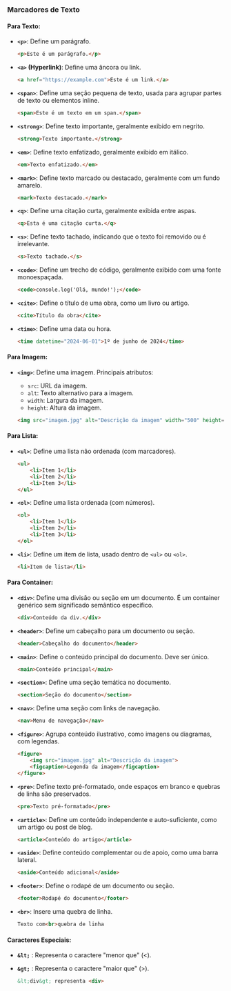### Marcadores de Texto

#### Para Texto:

- **`<p>`**: Define um parágrafo.
  ```html
  <p>Este é um parágrafo.</p>
  ```

- **`<a>` (Hyperlink)**: Define uma âncora ou link.
  ```html
  <a href="https://example.com">Este é um link.</a>
  ```

- **`<span>`**: Define uma seção pequena de texto, usada para agrupar partes de texto ou elementos inline.
  ```html
  <span>Este é um texto em um span.</span>
  ```

- **`<strong>`**: Define texto importante, geralmente exibido em negrito.
  ```html
  <strong>Texto importante.</strong>
  ```

- **`<em>`**: Define texto enfatizado, geralmente exibido em itálico.
  ```html
  <em>Texto enfatizado.</em>
  ```

- **`<mark>`**: Define texto marcado ou destacado, geralmente com um fundo amarelo.
  ```html
  <mark>Texto destacado.</mark>
  ```

- **`<q>`**: Define uma citação curta, geralmente exibida entre aspas.
  ```html
  <q>Esta é uma citação curta.</q>
  ```

- **`<s>`**: Define texto tachado, indicando que o texto foi removido ou é irrelevante.
  ```html
  <s>Texto tachado.</s>
  ```

- **`<code>`**: Define um trecho de código, geralmente exibido com uma fonte monoespaçada.
  ```html
  <code>console.log('Olá, mundo!');</code>
  ```

- **`<cite>`**: Define o título de uma obra, como um livro ou artigo.
  ```html
  <cite>Título da obra</cite>
  ```

- **`<time>`**: Define uma data ou hora.
  ```html
  <time datetime="2024-06-01">1º de junho de 2024</time>
  ```

#### Para Imagem:

- **`<img>`**: Define uma imagem. Principais atributos:
  - `src`: URL da imagem.
  - `alt`: Texto alternativo para a imagem.
  - `width`: Largura da imagem.
  - `height`: Altura da imagem.

  ```html
  <img src="imagem.jpg" alt="Descrição da imagem" width="500" height="600">
  ```

#### Para Lista:

- **`<ul>`**: Define uma lista não ordenada (com marcadores).
  ```html
  <ul>
      <li>Item 1</li>
      <li>Item 2</li>
      <li>Item 3</li>
  </ul>
  ```

- **`<ol>`**: Define uma lista ordenada (com números).
  ```html
  <ol>
      <li>Item 1</li>
      <li>Item 2</li>
      <li>Item 3</li>
  </ol>
  ```

- **`<li>`**: Define um item de lista, usado dentro de `<ul>` ou `<ol>`.
  ```html
  <li>Item de lista</li>
  ```

#### Para Container:

- **`<div>`**: Define uma divisão ou seção em um documento. É um container genérico sem significado semântico específico.
  ```html
  <div>Conteúdo da div.</div>
  ```

- **`<header>`**: Define um cabeçalho para um documento ou seção.
  ```html
  <header>Cabeçalho do documento</header>
  ```

- **`<main>`**: Define o conteúdo principal do documento. Deve ser único.
  ```html
  <main>Conteúdo principal</main>
  ```

- **`<section>`**: Define uma seção temática no documento.
  ```html
  <section>Seção do documento</section>
  ```

- **`<nav>`**: Define uma seção com links de navegação.
  ```html
  <nav>Menu de navegação</nav>
  ```

- **`<figure>`**: Agrupa conteúdo ilustrativo, como imagens ou diagramas, com legendas.
  ```html
  <figure>
      <img src="imagem.jpg" alt="Descrição da imagem">
      <figcaption>Legenda da imagem</figcaption>
  </figure>
  ```

- **`<pre>`**: Define texto pré-formatado, onde espaços em branco e quebras de linha são preservados.
  ```html
  <pre>Texto pré-formatado</pre>
  ```

- **`<article>`**: Define um conteúdo independente e auto-suficiente, como um artigo ou post de blog.
  ```html
  <article>Conteúdo do artigo</article>
  ```

- **`<aside>`**: Define conteúdo complementar ou de apoio, como uma barra lateral.
  ```html
  <aside>Conteúdo adicional</aside>
  ```

- **`<footer>`**: Define o rodapé de um documento ou seção.
  ```html
  <footer>Rodapé do documento</footer>
  ```

- **`<br>`**: Insere uma quebra de linha.
  ```html
  Texto com<br>quebra de linha
  ```

#### Caracteres Especiais:

- **`&lt;`** : Representa o caractere "menor que" (<).
- **`&gt;`** : Representa o caractere "maior que" (>).

  ```html
  &lt;div&gt; representa <div>
  ```